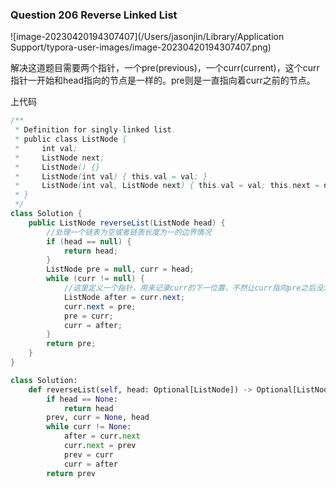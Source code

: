 ### Question 206 Reverse Linked List

![image-20230420194307407](/Users/jasonjin/Library/Application Support/typora-user-images/image-20230420194307407.png)

解决这道题目需要两个指针，一个pre(previous)，一个curr(current)，这个curr指针一开始和head指向的节点是一样的。pre则是一直指向着curr之前的节点。

上代码

```java
/**
 * Definition for singly-linked list.
 * public class ListNode {
 *     int val;
 *     ListNode next;
 *     ListNode() {}
 *     ListNode(int val) { this.val = val; }
 *     ListNode(int val, ListNode next) { this.val = val; this.next = next; }
 * }
 */
class Solution {
    public ListNode reverseList(ListNode head) {
        //处理一个链表为空或者链表长度为一的边界情况
        if (head == null) {
            return head;
        } 
        ListNode pre = null, curr = head;
        while (curr != null) {
            //这里定义一个指针，用来记录curr的下一位置，不然让curr指向pre之后没法向前移动yi'bu
            ListNode after = curr.next;
            curr.next = pre;
            pre = curr;
            curr = after;
        }
        return pre;
    }
}
```

```python
class Solution:
    def reverseList(self, head: Optional[ListNode]) -> Optional[ListNode]:
        if head == None:
            return head
        prev, curr = None, head
        while curr != None:
            after = curr.next
            curr.next = prev
            prev = curr
            curr = after
        return prev
```

